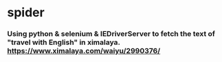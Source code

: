 # spider

### Using python & selenium & IEDriverServer to fetch the text of "travel with English" in ximalaya. https://www.ximalaya.com/waiyu/2990376/
